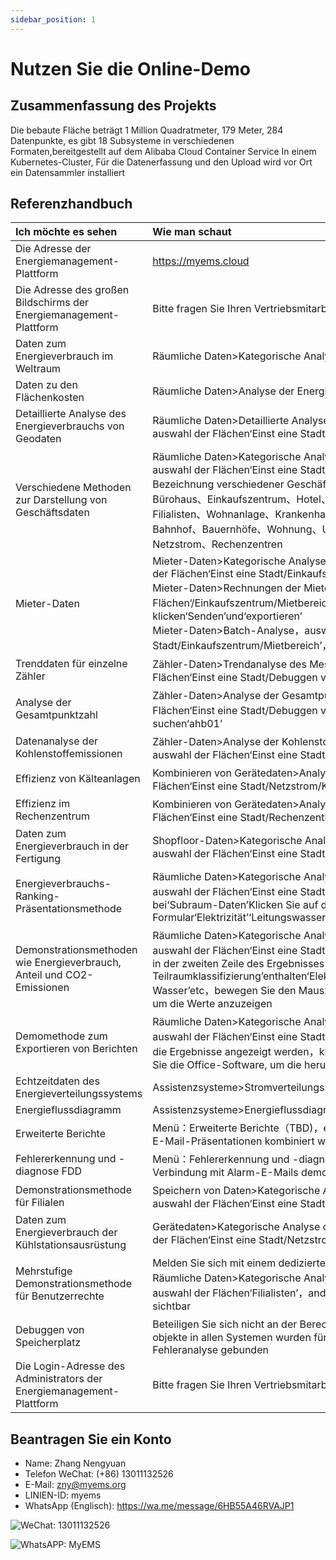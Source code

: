 ```yaml
---
sidebar_position: 1
---
```


# Nutzen Sie die Online-Demo

## Zusammenfassung des Projekts

Die bebaute Fläche beträgt 1 Million Quadratmeter, 179 Meter, 284 Datenpunkte, es gibt 18 Subsysteme in verschiedenen Formaten,bereitgestellt auf dem Alibaba Cloud Container Service
In einem Kubernetes-Cluster, Für die Datenerfassung und den Upload wird vor Ort ein Datensammler installiert

## Referenzhandbuch

| Ich möchte es sehen                             |Wie man schaut                        |
| :---                              |      :-----                 |
| Die Adresse der Energiemanagement-Plattform                 | https://myems.cloud         |
| Die Adresse des großen Bildschirms der Energiemanagement-Plattform              | Bitte fragen Sie Ihren Vertriebsmitarbeiter                 |
| Daten zum Energieverbrauch im Weltraum                        | Räumliche Daten>Kategorische Analyse des Energieverbrauchs           |
| Daten zu den Flächenkosten                     | Räumliche Daten>Analyse der Energieverbrauchskosten           |
| Detaillierte Analyse des Energieverbrauchs von Geodaten                 |  Räumliche Daten>Detaillierte Analyse des Energieverbrauchs，auswahl der Flächen‘Einst eine Stadt/Bürohaus’          |
| Verschiedene Methoden zur Darstellung von Geschäftsdaten                 | Räumliche Daten>Kategorische Analyse des Energieverbrauchs，auswahl der Flächen‘Einst eine Stadt/ABC’,ABC bezeichnet die Bezeichnung verschiedener Geschäftsräume：Stadtregierung、Bürohaus、Einkaufszentrum、Hotel、Museum、Fabrik、Nationale Filialisten、Wohnanlage、Krankenhaus、Krankenhaus、Flugplatz、Bahnhof、Bauernhöfe、Wohnung、U-Bahnhof、Stadion、Netzstrom、Rechenzentren           |
| Mieter-Daten                          |  Mieter-Daten>Kategorische Analyse des Energieverbrauchs,auswahl der Flächen‘Einst eine Stadt/Einkaufszentrum/Mietbereich’<br/>Mieter-Daten>Rechnungen der Mieter，auswahl der Flächen‘/Einkaufszentrum/Mietbereich’，klicken‘Senden’und‘exportieren’<br/>Mieter-Daten>Batch-Analyse，auswahl der Flächen‘Einst eine Stadt/Einkaufszentrum/Mietbereich’，klicken‘Senden’und‘exportieren’          |
| Trenddaten für einzelne Zähler                  | Zähler-Daten>Trendanalyse des Messgeräts，auswahl der Flächen‘Einst eine Stadt/Debuggen von Speicherplatz’           |
| Analyse der Gesamtpunktzahl                     |  Zähler-Daten>Analyse der Gesamtpunktzahl，auswahl der Flächen‘Einst eine Stadt/Debuggen von Speicherplatz’，suchen‘ahb01’          |
|  Datenanalyse der Kohlenstoffemissionen                    |  Zähler-Daten>Analyse der Kohlenstoffemissionen von Messgeräten，auswahl der Flächen‘Einst eine Stadt/Debuggen von Speicherplatz’          |
|  Effizienz von Kälteanlagen                        |  Kombinieren von Gerätedaten>Analyse der Effizienz，auswahl der Flächen‘Einst eine Stadt/Netzstrom/Kälteanlagen’          |
|  Effizienz im Rechenzentrum                      | Kombinieren von Gerätedaten>Analyse der Effizienz，auswahl der Flächen‘Einst eine Stadt/Rechenzentren’           |
|  Daten zum Energieverbrauch in der Fertigung                      | Shopfloor-Daten>Kategorische Analyse des Energieverbrauchs，auswahl der Flächen‘Einst eine Stadt/Fabrik/Produktionsbereich’           |
|  Energieverbrauchs-Ranking-Präsentationsmethode                  | Räumliche Daten>Kategorische Analyse des Energieverbrauchs，auswahl der Flächen‘Einst eine Stadt’，klicken‘Senden’nach，bei‘Subraum-Daten’Klicken Sie auf das Formular‘Elektrizität’‘Leitungswasser’und so weiter           |
|  Demonstrationsmethoden wie Energieverbrauch, Anteil und CO2-Emissionen          | Räumliche Daten>Kategorische Analyse des Energieverbrauchs，auswahl der Flächen‘Einst eine Stadt’，klicken‘Senden’nach，es wird in der zweiten Zeile des Ergebnisses angezeigt‘Anteil der Teilraumklassifizierung’enthalten‘Elektrizität’‘Leitungswasser’‘Mittleres Wasser’etc，bewegen Sie den Mauszeiger über das Kreisdiagramm, um die Werte anzuzeigen           |
|  Demomethode zum Exportieren von Berichten                  |  Räumliche Daten>Kategorische Analyse des Energieverbrauchs ，auswahl der Flächen‘Einst eine Stadt’，klicken‘Senden’Warten Sie, bis die Ergebnisse angezeigt werden，klicken‘exportieren’，verwenden Sie die Office-Software, um die heruntergeladene Datei zu öffnen          |
| Echtzeitdaten des Energieverteilungssystems                  | Assistenzsysteme>Stromverteilungssystem           |
| Energieflussdiagramm                          | Assistenzsysteme>Energieflussdiagramm           |
| Erweiterte Berichte                        | Menü：Erweiterte Berichte（TBD)，es kann mit erweiterten Berichts-E-Mail-Präsentationen kombiniert werden           |
| Fehlererkennung und -diagnose FDD                 | Menü：Fehlererkennung und -diagnose（TBD)，es kann in Verbindung mit Alarm-E-Mails demonstriert werden           |
| Demonstrationsmethode für Filialen                   |  Speichern von Daten>Kategorische Analyse des Energieverbrauchs，auswahl der Flächen‘Einst eine Stadt/Filialisten/Östlich’          |
| Daten zum Energieverbrauch der Kühlstationsausrüstung                 | Gerätedaten>Kategorische Analyse des Energieverbrauchs，auswahl der Flächen‘Einst eine Stadt/Netzstrom/Kälteanlagen’           |
|  Mehrstufige Demonstrationsmethode für Benutzerrechte              | Melden Sie sich mit einem dedizierten Filialkonto für Filialisten an，Räumliche Daten>Kategorische Analyse des Energieverbrauchs，auswahl der Flächen‘Filialisten’，andere Geschäftsräume sind nicht sichtbar           |
|  Debuggen von Speicherplatz                        | Beteiligen Sie sich nicht an der Berechnung des Energieverbrauchs，objekte in allen Systemen wurden für eine schnelle Anzeige und Fehleranalyse gebunden           |
| Die Login-Adresse des Administrators der Energiemanagement-Plattform          | Bitte fragen Sie Ihren Vertriebsmitarbeiter           |


## Beantragen Sie ein Konto

- Name: Zhang Nengyuan
- Telefon WeChat: (+86) 13011132526
- E-Mail: zny@myems.org
- LINIEN-ID: myems
- WhatsApp (Englisch): https://wa.me/message/6HB55A46RVAJP1

![WeChat: 13011132526](/img/wechat_nengyuanzhang.png)

![WhatsAPP: MyEMS](/img/whatsapp_myems.png)
